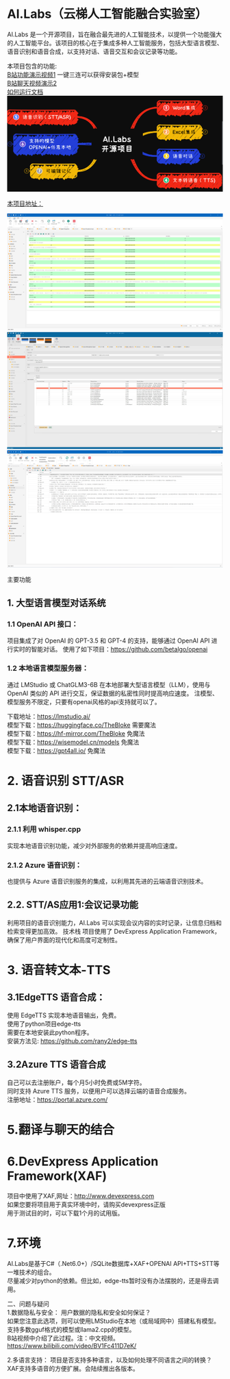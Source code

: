 # AI.Labs（云梯人工智能融合实验室）

AI.Labs 是一个开源项目，旨在融合最先进的人工智能技术，以提供一个功能强大的人工智能平台。该项目的核心在于集成多种人工智能服务，包括大型语言模型、语音识别和语音合成，以支持对话、语音交互和会议记录等功能。  

本项目包含的功能:  
[B站功能演示视频1](https://www.bilibili.com/video/BV1jC4y1Y7et/?share_source=copy_web&vd_source=11323d03e28fe3d5d656ff7d4c5662fb)  一键三连可以获得安装包+模型  
[B站聊天视频演示2](https://www.bilibili.com/video/BV1hb4y1579q/?share_source=copy_web&vd_source=11323d03e28fe3d5d656ff7d4c5662fb)   
[如何运行文档](https://github.com/tylike/AI.Labs/blob/master/HowToRun.md)  
![功能](./AI.Labs.Win/Images/ModuleMind.png)

[本项目地址：](https://github.com/tylike/ai.labs)  

![聊天界面](./AI.Labs.Win/Images/AI.Labs.Chat.png)
![聊天设置](https://github.com/tylike/AI.Labs/blob/master/AI.Labs.Win/Images/ChatSettings.png)
![有声书籍](https://github.com/tylike/AI.Labs/blob/master/AI.Labs.Win/Images/AudioBook.png)

主要功能
## 1. 大型语言模型对话系统
### 1.1 OpenAI API 接口： 
项目集成了对 OpenAI 的 GPT-3.5 和 GPT-4 的支持，能够通过 OpenAI API 进行实时的智能对话。
使用了如下项目：https://github.com/betalgo/openai
### 1.2 本地语言模型服务器： 
通过 LMStudio 或 ChatGLM3-6B 在本地部署大型语言模型（LLM），使用与 OpenAI 类似的 API 进行交互，保证数据的私密性同时提高响应速度。
注模型、模型服务不限定，只要有openai风格的api支持就可以了。

下载地址：https://lmstudio.ai/  
模型下载：https://huggingface.co/TheBloke 需要魔法  
模型下载：https://hf-mirror.com/TheBloke 免魔法  
模型下载：https://wisemodel.cn/models 免魔法  
模型下载：https://gpt4all.io/ 免魔法  

# 2. 语音识别 STT/ASR
## 2.1本地语音识别： 
### 2.1.1 利用 whisper.cpp 
实现本地语音识别功能，减少对外部服务的依赖并提高响应速度。  

### 2.1.2 Azure 语音识别： 
也提供与 Azure 语音识别服务的集成，以利用其先进的云端语音识别技术。

## 2.2. STT/AS应用1:会议记录功能
利用项目的语音识别能力，AI.Labs 可以实现会议内容的实时记录，让信息归档和检索变得更加高效。
技术栈
项目使用了 DevExpress Application Framework，确保了用户界面的现代化和高度可定制性。

# 3. 语音转文本-TTS
## 3.1EdgeTTS 语音合成： 
使用 EdgeTTS 实现本地语音输出，免费。  
使用了python项目edge-tts  
需要在本地安装此python程序。  
安装方法见: https://github.com/rany2/edge-tts  
## 3.2Azure TTS 语音合成
自己可以去注册账户，每个月5小时免费或5M字符。  
同时支持 Azure TTS 服务，以便用户可以选择云端的语音合成服务。  
注册地址：https://portal.azure.com/  




# 5.翻译与聊天的结合

# 6.DevExpress Application Framework(XAF)  
项目中使用了XAF,网址：http://www.devexpress.com  
如果您要将项目用于真实环境中时，请购买devexpress正版  
用于测试目的时，可以下载1个月的试用版。  
# 7.环境  
AI.Labs是基于C#（.Net6.0+）/SQLite数据库+XAF+OPENAI API+TTS+STT等一堆技术的组合。  
尽量减少对python的依赖。但比如，edge-tts暂时没有办法摆脱的，还是得去调用。  


二、问题与疑问  
1.数据隐私与安全： 用户数据的隐私和安全如何保证？  
如果您注意此选项，则可以使用LMStudio在本地（或局域网中）搭建私有模型。  
支持多数gguf格式的模型或llama2.cpp的模型。  
B站视频中介绍了此过程。注：中文视频。  
https://www.bilibili.com/video/BV1Fc411D7eK/  

2.多语言支持： 项目是否支持多种语言，以及如何处理不同语言之间的转换？  
XAF支持多语音的方便扩展。会陆续推出各版本。  
